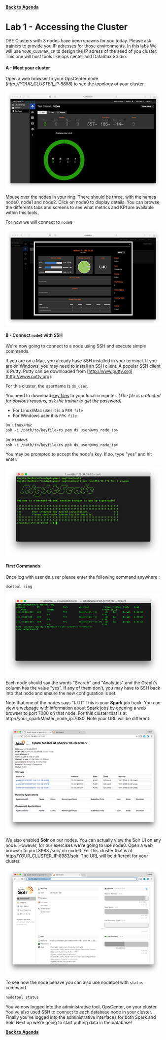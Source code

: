   **[Back to Agenda](./../../README.md)**

# Lab 1 - Accessing the Cluster

DSE Clusters with 3 nodes have been spawns for you today. Please ask trainers to provide you IP adresses for those environments. In this labs 
We will use  `YOUR_CLUSTER_IP` to design the IP adress of the seed of you cluster. This one will host tools like ops center and DataStax Studio.

#### A - Meet your cluster

Open a web browser to your OpsCenter node (*http://YOUR_CLUSTER_IP:8888*) to see the topology of your cluster.

![](./img/lab1-1opsc.png)

Mouse over the nodes in your ring. There should be three, with the names node0, node1 and node2. Click on node0 to display details. You can browse the
differents tabs and screens to see what metrics and KPI are available within this tools.

For now we will connect to `node0`

![](./img/lab1-2opsc.png)

#### B - Connect `node0` with SSH

We're now going to connect to a node using SSH and execute simple commands.

If you are on a Mac, you already have SSH installed in your terminal. If you are on Windows, you may need to install an SSH client. A popular SSH client is Putty. Putty can be downloaded from [http://www.putty.org](http://www.putty.org).

For this cluster, the username is `ds_user`.

You need to download [key files](https://1fichier.com/?7jtu78cezullbzu9r31r) to your local computer. *(The file is protected for obvious reasons, ask the trainer to get the password).*   
- For Linux/Mac user it is a `PEM file`   
- For Windows user it is `PPK file` 

```
On Linux/Mac
ssh -i /path/to/keyfile/rs.pem ds_user@<my_node_ip> 

On Windows
ssh -i /path/to/keyfile/rs.ppk ds_user@<my_node_ip> 
```

You may be prompted to accept the node's key. If so, type "yes" and hit enter.

![](./img/lab1-3sshlogin.png)

#### First Commands

Once log with user ds_user please enter the following command anywhere :

```bash
dsetool ring
```

![](./img/lab1-4dsetoolstatus.png)

Each node should say the words "Search" and "Analytics" and the Graph's column has the value "yes". If any of them don't, you may have to SSH back into that node and ensure the new configuration is set.

Note that one of the nodes says "(JT)" This is your **Spark** job track. You can view a webpage with information about Spark jobs by opening a web browser to port 7080 on that node. For this cluster that is at http://your_sparkMaster_node_ip:7080. Note your URL will be different.

![](./img/lab1-5sparkjt.png)

We also enabled **Solr** on our nodes. You can actually view the Solr UI on any node. However, for our exercises we're going to use node0.  Open a web browser to port 8983 /solr/ on node0. For this cluster that is at http://YOUR_CLUSTER_IP:8983/solr. The URL will be different for your cluster.

![](./img/lab1-6solrui.png)

To see how the node behave you can also use nodetool with `status` command.

```bash
nodetool status
```

You've now logged into the administrative tool, OpsCenter, on your cluster. You've also used SSH to connect to each database node in your cluster. Finally you've logged into the administrative interfaces for both Spark and Solr. Next up we're going to start putting data in the database!

  **[Back to Agenda](./../../README.md)**
